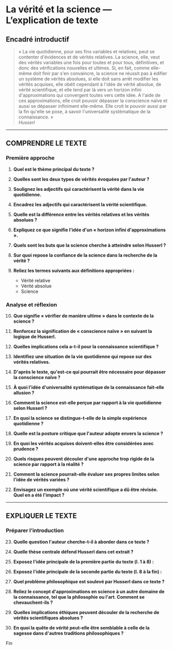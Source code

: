 # La vérité et la science — L’explication de texte

## Encadré introductif
> « La vie quotidienne, pour ses fins variables et relatives, peut se contenter d'évidences et de vérités relatives. La science, elle, veut des vérités variables une fois pour toutes et pour tous, définitives, et donc des vérifications nouvelles et ultimes. Si, en fait, comme elle-même doit finir par s'en convaincre, la science ne réussit pas à édifier un système de vérités absolues, si elle doit sans arrêt modifier les vérités acquises, elle obéit cependant à l'idée de vérité absolue, de vérité scientifique, et elle tend par là vers un horizon infini d'approximations qui convergent toutes vers cette idée. A l'aide de ces approximations, elle croit pouvoir dépasser la conscience naïve et aussi se dépasser infiniment elle-même. Elle croit le pouvoir aussi par la fin qu'elle se pose, à savoir l'universalité systématique de la connaissance. »  
> *Husserl*

---

## COMPRENDRE LE TEXTE

### Première approche

1. **Quel est le thème principal du texte ?**  
   
2. **Quelles sont les deux types de vérités évoquées par l'auteur ?**  
   
3. **Soulignez les adjectifs qui caractérisent la vérité dans la vie quotidienne.**  
   
4. **Encadrez les adjectifs qui caractérisent la vérité scientifique.**  
   
5. **Quelle est la différence entre les vérités relatives et les vérités absolues ?**  
   
6. **Expliquez ce que signifie l'idée d'un « horizon infini d'approximations ».**  
   
7. **Quels sont les buts que la science cherche à atteindre selon Husserl ?**  
   
8. **Sur quoi repose la confiance de la science dans la recherche de la vérité ?**  
   
9. **Reliez les termes suivants aux définitions appropriées :**  
   - Vérité relative  
   - Vérité absolue  
   - Science  

### Analyse et réflexion

10. **Que signifie « vérifier de manière ultime » dans le contexte de la science ?**  
   
11. **Renforcez la signification de « conscience naïve » en suivant la logique de Husserl.**  
   
12. **Quelles implications cela a-t-il pour la connaissance scientifique ?**  
   
13. **Identifiez une situation de la vie quotidienne qui repose sur des vérités relatives.**  
   
14. **D'après le texte, qu'est-ce qui pourrait être nécessaire pour dépasser la conscience naïve ?**  
   
15. **À quoi l'idée d'universalité systématique de la connaissance fait-elle allusion ?**  
   
16. **Comment la science est-elle perçue par rapport à la vie quotidienne selon Husserl ?**  
   
17. **En quoi la science se distingue-t-elle de la simple expérience quotidienne ?**  
   
18. **Quelle est la posture critique que l'auteur adopte envers la science ?**  
   
19. **En quoi les vérités acquises doivent-elles être considérées avec prudence ?**  
   
20. **Quels risques peuvent découler d'une approche trop rigide de la science par rapport à la réalité ?**  
   
21. **Comment la science pourrait-elle évaluer ses propres limites selon l'idée de vérités variées ?**  
   
22. **Envisagez un exemple où une vérité scientifique a dû être révisée. Quel en a été l'impact ?**  

---

## EXPLIQUER LE TEXTE

### Préparer l’introduction

23. **Quelle question l'auteur cherche-t-il à aborder dans ce texte ?**  
   
24. **Quelle thèse centrale défend Husserl dans cet extrait ?**  
   
25. **Exposez l'idée principale de la première partie du texte (l. 1 à 8) :**  
   
26. **Exposez l'idée principale de la seconde partie du texte (l. 8 à la fin) :**  
   
27. **Quel problème philosophique est soulevé par Husserl dans ce texte ?**  
   
28. **Reliez le concept d'approximations en science à un autre domaine de la connaissance, tel que la philosophie ou l'art. Comment se chevauchent-ils ?**  
   
29. **Quelles implications éthiques peuvent découler de la recherche de vérités scientifiques absolues ?**  
   
30. **En quoi la quête de vérité peut-elle être semblable à celle de la sagesse dans d'autres traditions philosophiques ?**  
   
Fin